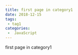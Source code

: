 ```yaml
---
title: first page in category1
date: 2018-12-15
tags:
 - tag1
categories:
 -  JavaScript
---
```


first page in category1